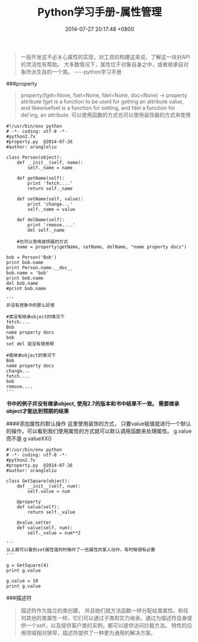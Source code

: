 ﻿---
layout: post
date: 2014-07-27 20:17:48 +0800
title:  Python学习手册-属性管理
tags: python 读书
---

>一般开发这不必关心属性的实现，对工具的构建这来说，了解这一块对API的灵活性有帮助。
大多数情况下，属性位于对象自身之中，或者继承自对象所派生自的一个类。  ----python学习手册

###property
>property(fget=None, fset=None, fdel=None, doc=None) -> property attribute
fget is a function to be used for getting an attribute value, and likewisefset is a function for setting, and fdel a function for del'ing, an attribute.
可以使用函数的方式也可以使用装饰器的方式来使用

    #!/usr/bin/env python
    # -*- coding: utf-8 -*-
    #python2.7x
    #property.py  @2014-07-26
    #author: orangleliu

    class Person(object):
        def __init__(self, name):
            self._name = name

        def getName(self):
            print 'fetch....'
            return self._name

        def setName(self, value):
            print 'change...'
            self._name = value

        def delName(self):
            print 'remove....'
            del self._name

        #也可以使用装饰器的方式
        name = property(getName, setName, delName, "name property docs")

    bob = Person('Bob')
    print bob.name
    print Person.name.__doc__
    bob.name = 'bob'
    print bob.name
    del bob.name
    #print bob.name

    '''
    并没有想象中的那么好使

    #类没有继承object的情况下
    fetch....
    Bob
    name property docs
    bob
    set del 就没有使用啊

    #类继承object的情况下
    Bob
    name property docs
    change...
    fetch....
    bob
    remove....
    '''

__书中的例子并没有继承object,  使用2.7的版本和书中结果不一致。 需要继承object才能达到预期的结果__

####添加属性的默认操作
这里使用装饰的方式， 只要value赋值就进行一个默认的操作，可以看到我们使用属性的方式就可以默认调用函数来处理属性。
g.value 而不是 g.valueXX()

    #!/usr/bin/env python
    # -*- coding: utf-8 -*-
    #python2.7x
    #property.py  @2014-07-26
    #author: orangleliu

    class GetSquare(object):
        def __init__(self, num):
            self.value = num

        @property
        def value(self):
            return self._value

        @value.setter
        def value(self, num):
            self._value = num**2

    '''
    从上面可以看到set属性值的时候作了一些属性的某人动作，有时候很有必要
    '''

    g = GetSquare(4)
    print g.value

    g.value = 10
    print g.value


###描述符
>描述符作为独立的类创建， 并且她们就方法函数一样分配给类属性。和任何其他的类属性一样，它们可以通过子类和实力继承。通过为描述符自身提供一个self，以及提供客户类的实例，都可以提供访问拦截方法。
特性的应用领域相对狭窄，描述符提供了一种更为通用的解决方案。








